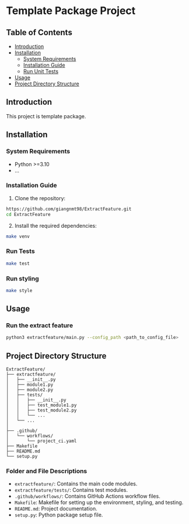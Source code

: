 
# Template Package Project

## Table of Contents

- [Introduction](#introduction)
- [Installation](#installation)
  - [System Requirements](#system-requirements)
  - [Installation Guide](#installation-guide)
  - [Run Unit Tests](#run-unit-tests)
- [Usage](#usage)
- [Project Directory Structure](#project-directory-structure)

## Introduction

This project is template package.

## Installation

### System Requirements

- Python >=3.10
- ...

### Installation Guide

1. Clone the repository:

```bash
https://github.com/giangnmt98/ExtractFeature.git
cd ExtractFeature
```

2. Install the required dependencies:

```bash
make venv
```

### Run Tests
```bash
make test
```

### Run styling
```bash
make style
```

## Usage
### Run the extract feature
```bash
python3 extractfeature/main.py --config_path <path_to_config_file>
````
## Project Directory Structure
```
ExtractFeature/
├── extractfeature/
│   ├── __init__.py
│   ├── module1.py
│   ├── module2.py
│   ├── tests/
│   │   ├── __init__.py
│   │   ├── test_module1.py
│   │   ├── test_module2.py
│   │   └── ...
│   └── ...
│
├── .github/
│   └── workflows/
│       └── project_ci.yaml
├── Makefile
├── README.md
└── setup.py
```

### Folder and File Descriptions
- `extractfeature/`: Contains the main code modules.
- `extractfeature/tests/`: Contains test modules.
- `.github/workflows/`: Contains GitHub Actions workflow files.
- `Makefile`: Makefile for setting up the environment, styling, and testing.
- `README.md`: Project documentation.
- `setup.py`: Python package setup file.